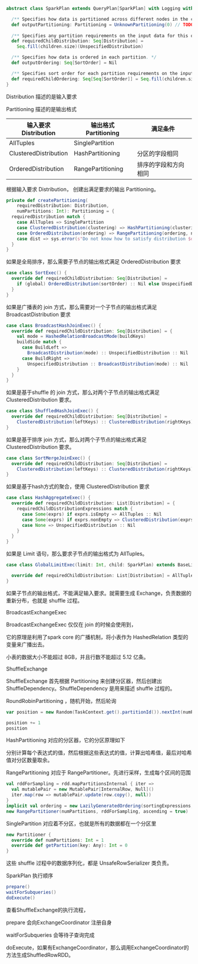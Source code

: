 

```scala
abstract class SparkPlan extends QueryPlan[SparkPlan] with Logging with Serializable {

  /** Specifies how data is partitioned across different nodes in the cluster. */
  def outputPartitioning: Partitioning = UnknownPartitioning(0) // TODO: WRONG WIDTH!
  
  /** Specifies any partition requirements on the input data for this operator. */
  def requiredChildDistribution: Seq[Distribution] =
    Seq.fill(children.size)(UnspecifiedDistribution)

  /** Specifies how data is ordered in each partition. */
  def outputOrdering: Seq[SortOrder] = Nil

  /** Specifies sort order for each partition requirements on the input data for this operator. */
  def requiredChildOrdering: Seq[Seq[SortOrder]] = Seq.fill(children.size)(Nil)
}
```





Distribution 描述的是输入要求

Partitioning 描述的是输出格式



| 输入要求 Distribution | 输出格式 Partitioning | 满足条件             |
| --------------------- | --------------------- | -------------------- |
| AllTuples             | SinglePartition       |                      |
| ClusteredDistribution | HashPartitioning      | 分区的字段相同       |
| OrderedDistribution   | RangePartitioning     | 排序的字段和方向相同 |







根据输入要求 Distribution， 创建出满足要求的输出 Partitioning。

```scala
private def createPartitioning(
    requiredDistribution: Distribution,
    numPartitions: Int): Partitioning = {
  requiredDistribution match {
    case AllTuples => SinglePartition
    case ClusteredDistribution(clustering) => HashPartitioning(clustering, numPartitions)
    case OrderedDistribution(ordering) => RangePartitioning(ordering, numPartitions)
    case dist => sys.error(s"Do not know how to satisfy distribution $dist")
  }
}
```







如果是全局排序，那么需要子节点的输出格式满足 OrderedDistribution 要求

```scala
case class SortExec() {
  override def requiredChildDistribution: Seq[Distribution] =
    if (global) OrderedDistribution(sortOrder) :: Nil else UnspecifiedDistribution :: Nil
  }
}
```

如果是广播表的 join 方式，那么需要对一个子节点的输出格式满足 BroadcastDistribution 要求

```scala
case class BroadcastHashJoinExec() {
  override def requiredChildDistribution: Seq[Distribution] = {
    val mode = HashedRelationBroadcastMode(buildKeys)
    buildSide match {
      case BuildLeft =>
        BroadcastDistribution(mode) :: UnspecifiedDistribution :: Nil
      case BuildRight =>
        UnspecifiedDistribution :: BroadcastDistribution(mode) :: Nil
    }
  }    
}
```



如果是基于shuffle 的 join 方式，那么对两个子节点的输出格式满足 ClusteredDistribution 要求。

```scala
case class ShuffledHashJoinExec() {
  override def requiredChildDistribution: Seq[Distribution] =
    ClusteredDistribution(leftKeys) :: ClusteredDistribution(rightKeys) :: Nil    
}
```



如果是基于排序 join 方式，那么对两个子节点的输出格式满足 ClusteredDistribution 要求。

```scala
case class SortMergeJoinExec() {
  override def requiredChildDistribution: Seq[Distribution] =
    ClusteredDistribution(leftKeys) :: ClusteredDistribution(rightKeys) :: Nil    
}
```



如果是基于hash方式的聚合，使用 ClusteredDistribution 要求

```scala
case class HashAggregateExec() {
  override def requiredChildDistribution: List[Distribution] = {
    requiredChildDistributionExpressions match {
      case Some(exprs) if exprs.isEmpty => AllTuples :: Nil
      case Some(exprs) if exprs.nonEmpty => ClusteredDistribution(exprs) :: Nil
      case None => UnspecifiedDistribution :: Nil
    }
  }
}
```



如果是 Limit 语句，那么要求子节点的输出格式为 AllTuples。

```scala
case class GlobalLimitExec(limit: Int, child: SparkPlan) extends BaseLimitExec {

  override def requiredChildDistribution: List[Distribution] = AllTuples :: Nil
}
```





如果子节点的输出格式，不能满足输入要求。就需要生成 Exchange，负责数据的重新分布，也就是 shuffle 过程。





BroadcastExchangeExec

BroadcastExchangeExec 仅仅在 join 的时候会使用到，

它的原理是利用了spark core 的广播机制，将小表作为 HashedRelation 类型的变量来广播出去。

小表的数据大小不能超过 8GB，并且行数不能超过 5.12 亿条。



ShuffleExchange

ShuffleExchange 首先根据 Partitioning 来创建分区器，然后创建出 ShuffleDependency。ShuffleDependency 是用来描述 shuffle 过程的。



RoundRobinPartitioning ，随机开始，然后轮询

```scala
var position = new Random(TaskContext.get().partitionId()).nextInt(numPartitions)

position += 1
position
```



HashPartitioning 对应的分区器，它的分区原理如下

分别计算每个表达式的值，然后根据这些表达式的值，计算出哈希值，最后对哈希值对分区数量取余。



RangePartitioning 对应于 RangePartitioner。先进行采样，生成每个区间的范围

```scala
val rddForSampling = rdd.mapPartitionsInternal { iter =>
  val mutablePair = new MutablePair[InternalRow, Null]()
  iter.map(row => mutablePair.update(row.copy(), null))
}
implicit val ordering = new LazilyGeneratedOrdering(sortingExpressions, outputAttributes)
new RangePartitioner(numPartitions, rddForSampling, ascending = true)
```



SinglePartition 对应着不分区，也就是所有的数据都在一个分区里

```scala
new Partitioner {
  override def numPartitions: Int = 1
  override def getPartition(key: Any): Int = 0
}
```



这些 shuffle 过程中的数据序列化，都是 UnsafeRowSerializer 类负责。



SparkPlan 执行顺序

```scala
prepare()
waitForSubqueries()
doExecute()
```





查看ShuffleExchange的执行流程，

prepare 会向ExchangeCoordinator 注册自身

waitForSubqueries 会等待子查询完成

doExecute，如果有ExchangeCoordinator，那么调用ExchangeCoordinator的方法生成ShuffledRowRDD。



